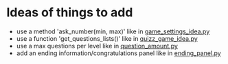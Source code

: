 # Ideas of things to add
- use a method 'ask_number(min, max)' like in [game_settings_idea.py](game_settings_idea.py)
- use a function 'get_questions_lists()' like in [quizz_game_idea.py](quizz_game_idea.py)
- use a max questions per level like in [question_amount.py](question_amount.py)
- add an ending information/congratulations panel like in [ending_panel.py](ending_panel.py)